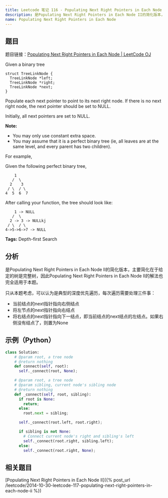 ```yaml
---
title: Leetcode 笔记 116 - Populating Next Right Pointers in Each Node
description: 是Populating Next Right Pointers in Each Node II的简化版本，主要简化在于给定的树是完整树，因此Populating Next Right Pointers in Each Node II的解法也完全适用于本题。
name: Populating Next Right Pointers in Each Node
---
```


## 题目

题目链接：[Populating Next Right Pointers in Each Node | LeetCode OJ](https://oj.leetcode.com/problems/populating-next-right-pointers-in-each-node/)

Given a binary tree

    struct TreeLinkNode {
      TreeLinkNode *left;
      TreeLinkNode *right;
      TreeLinkNode *next;
    }

Populate each next pointer to point to its next right node. If there is no next right node, the next pointer should be set to NULL.

Initially, all next pointers are set to NULL.

**Note:**

+ You may only use constant extra space.
+ You may assume that it is a perfect binary tree (ie, all leaves are at the same level, and every parent has two children).

For example,

Given the following perfect binary tree,

        1
       /  \
      2    3
     / \  / \
    4  5  6  7

After calling your function, the tree should look like:

        1 -> NULL
       /  \
      2 -> 3 -> NULLkj
     / \  / \
    4->5->6->7 -> NULL

**Tags:** Depth-first Search

## 分析

是Populating Next Right Pointers in Each Node II的简化版本，主要简化在于给定的树是完整树，因此Populating Next Right Pointers in Each Node II的解法也完全适用于本题。

只从本题考虑，可以认为是典型的深度优先遍历，每次遍历需要处理三件事：

+ 当前结点的next指针指向右侧结点
+ 将左节点的next指针指向右结点
+ 将右结点的next指针指向下一结点，即当前结点的next结点的左结点。如果右侧没有结点了，则置为None

## 示例（Python）

```python
class Solution:
    # @param root, a tree node
    # @return nothing
    def connect(self, root):
      self._connect(root, None);

    # @param root, a tree node
    # @param sibling, current node's sibling node
    # @return nothing
    def _connect(self, root, sibling):
      if root is None:
        return;
      else:
        root.next = sibling;

      self._connect(root.left, root.right);

      if sibling is not None:
        # Connect current node's right and sibling's left
        self._connect(root.right, sibling.left);
      else:
        self._connect(root.right, None);
```
## 相关题目

[Populating Next Right Pointers in Each Node II]({% post_url /leetcode/2014-10-30-leetcode-117-populating-next-right-pointers-in-each-node-ii %})
